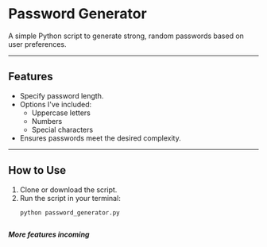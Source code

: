 # Password Generator

A simple Python script to generate strong, random passwords based on user preferences.

---

## Features
- Specify password length.
- Options I've included:
  - Uppercase letters
  - Numbers
  - Special characters
- Ensures passwords meet the desired complexity.

---

## How to Use
1. Clone or download the script.
2. Run the script in your terminal:
   ```bash
   python password_generator.py



<b><i>More features incoming</i></b>
